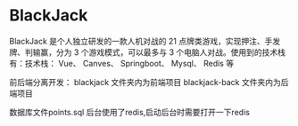 # BlackJack
BlackJack 是个人独立研发的一款人机对战的 21 点牌类游戏，实现押注、手发牌、判输赢，分为 3 个游戏模式，可以最多与 3 个电脑人对战。使用到的技术栈有：技术栈： Vue、 Canves、 Springboot、 Mysql、 Redis 等

前后端分离开发：
blackjack 文件夹内为前端项目
blackjack-back 文件夹内为后端项目

数据库文件points.sql
后台使用了redis,启动后台时需要打开一下redis

